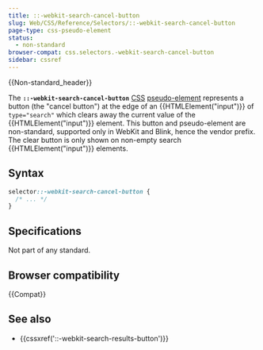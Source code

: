 ```yaml
---
title: ::-webkit-search-cancel-button
slug: Web/CSS/Reference/Selectors/::-webkit-search-cancel-button
page-type: css-pseudo-element
status:
  - non-standard
browser-compat: css.selectors.-webkit-search-cancel-button
sidebar: cssref
---
```


{{Non-standard_header}}

The **`::-webkit-search-cancel-button`** [CSS](/en-US/docs/Web/CSS) [pseudo-element](/en-US/docs/Web/CSS/Reference/Selectors/Pseudo-elements) represents a button (the "cancel button") at the edge of an {{HTMLElement("input")}} of `type="search"` which clears away the current value of the {{HTMLElement("input")}} element. This button and pseudo-element are non-standard, supported only in WebKit and Blink, hence the vendor prefix. The clear button is only shown on non-empty search {{HTMLElement("input")}} elements.

## Syntax

```css
selector::-webkit-search-cancel-button {
  /* ... */
}
```

## Specifications

Not part of any standard.

## Browser compatibility

{{Compat}}

## See also

- {{cssxref('::-webkit-search-results-button')}}
